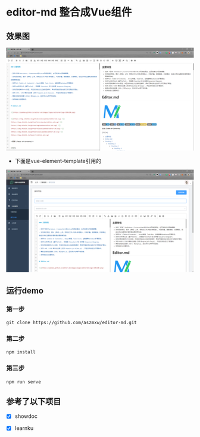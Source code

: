 # editor-md 整合成Vue组件

## 效果图
![demo01](./public/images/demo01.png)

- 下面是vue-element-template引用的

![demo02](./public/images/demo02.png)

## 运行demo

### 第一步
```
git clone https://github.com/aszmxw/editor-md.git
```

### 第二步
```
npm install
```

### 第三步
```
npm run serve
```

## 参考了以下项目
- [x] showdoc
- [x] learnku




